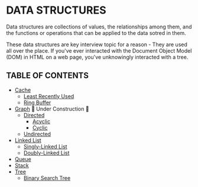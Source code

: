 # DATA STRUCTURES

Data structures are collections of values, the relationships among them, and the functions or operations that can be applied to the data sotred in them.

These data structures are key interview topic for a reason - They are used all over the place. If you've ever interacted with the Document Object Model (DOM) in HTML on a web page, you've unknowingly interacted with a tree.

## TABLE OF CONTENTS

- [Cache](cache)
  - [Least Recently Used](cache/least_recently_used)
  - [Ring Buffer](cache/ring_buffer)
- [Graph](graph) 🚧 Under Construction 🚧
  - [Directed](graph/directed)
    - [Acyclic](graph/directed/acyclic)
    - [Cyclic](graph/directed/cyclic)
  - [Undirected](graph/undirected)
- [Linked List](linked_list)
  - [Singly-Linked List](linked_list/singly_linked_list)
  - [Doubly-Linked List](linked_list/doubly_linked_list)
- [Queue](queue)
- [Stack](stack)
- [Tree](tree)
  - [Binary Search Tree](tree/binary_search_tree)
